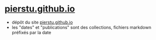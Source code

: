 # [pierstu.github.io](https://pierstu.github.io/)
- dépôt du site [pierstu.github.io](https://pierstu.github.io/)
- les "dates" et "publications" sont des collections, fichiers markdown préfixés par la date
